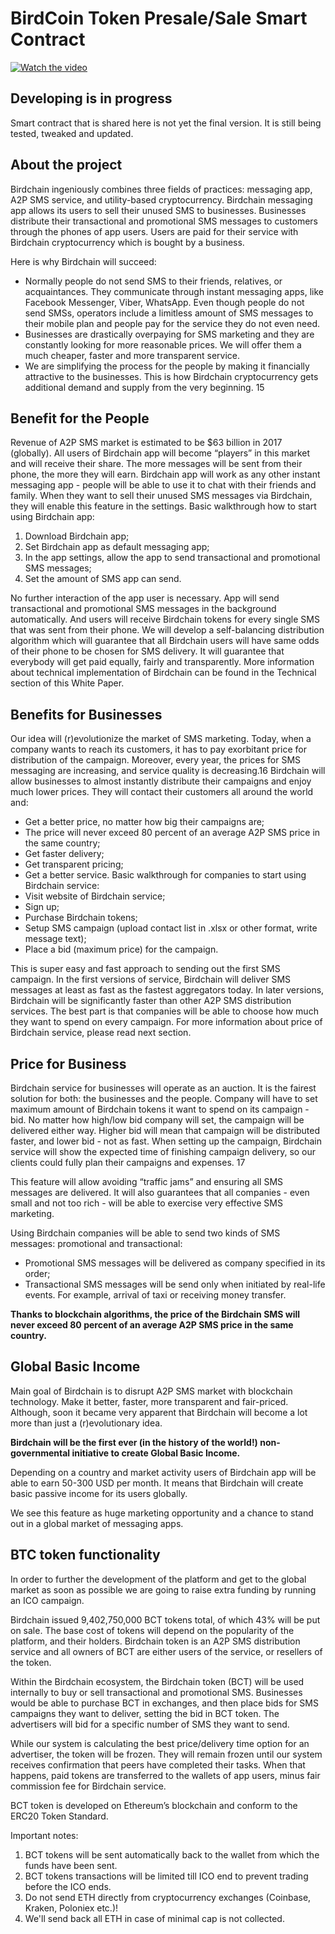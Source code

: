# BirdCoin Token Presale/Sale Smart Contract

[![Watch the video](https://www.github.com/Birdchain/birdchain/blob/master/video.png)](https://www.youtube.com/watch?v=Q90ECs3_Je0)

## Developing is in progress

Smart contract that is shared  here is not yet the final version. It is still being tested, tweaked and updated.

## About the project

Birdchain ingeniously combines three fields of practices: messaging app, A2P SMS service, and utility-based cryptocurrency.
Birdchain messaging app allows its users to sell their unused SMS to businesses. Businesses distribute their transactional and promotional SMS messages to customers through the phones of app users. Users are paid for their service with Birdchain cryptocurrency which is bought by a business.

Here is why Birdchain will succeed:

- Normally people do not send SMS to their friends, relatives, or acquaintances. They communicate through instant messaging apps, like Facebook Messenger, Viber, WhatsApp. Even though people do not send SMSs, operators include a limitless amount of SMS messages to their mobile plan and people pay for the service they do not even need.
- Businesses are drastically overpaying for SMS marketing and they are constantly looking for more reasonable prices. We will offer them a much cheaper, faster and more transparent service.
- We are simplifying the process for the people by making it financially attractive to the businesses. This is how Birdchain cryptocurrency gets additional demand and supply from the very beginning. 15 

## Benefit for the People

Revenue of A2P SMS market is estimated to be $63 billion in 2017 (globally). All users of Birdchain app will become “players” in this market and will receive their share. The more messages will be sent from their phone, the more they will earn. 
Birdchain app will work as any other instant messaging app - people will be able to use it to chat with their friends and family. When they want to sell their unused SMS messages via Birdchain, they will enable this feature in the settings.
Basic walkthrough how to start using Birdchain app:
1. Download Birdchain app;
2. Set Birdchain app as default messaging app;
3. In the app settings, allow the app to send transactional and promotional SMS messages;
4. Set the amount of SMS app can send.

No further interaction of the app user is necessary. App will send transactional and promotional SMS messages in the background automatically. And users will receive Birdchain tokens for every single SMS that was sent from their phone. 
We will develop a self-balancing distribution algorithm which will guarantee that all Birdchain users will have same odds of their phone to be chosen for SMS delivery. It will guarantee that everybody will get paid equally, fairly and transparently. More information about technical implementation of Birdchain can be found in the Technical section of this White Paper.

## Benefits for Businesses

Our idea will (r)evolutionize the market of SMS marketing. Today, when a company wants to reach its customers, it has to pay exorbitant price for distribution of the campaign. Moreover, every year, the prices for SMS messaging are increasing, and service quality is decreasing.16 
Birdchain will allow businesses to almost instantly distribute their campaigns and enjoy much lower prices. They will contact their customers all around the world and:
- Get a better price, no matter how big their campaigns are;
- The price will never exceed 80 percent of an average A2P SMS price in the same country;
- Get faster delivery;
- Get transparent pricing;
- Get a better service.
Basic walkthrough for companies to start using Birdchain service:
- Visit website of Birdchain service;
- Sign up;
- Purchase Birdchain tokens;
- Setup SMS campaign (upload contact list in .xlsx or other format, write message text);
- Place a bid (maximum price) for the campaign.

This is super easy and fast approach to sending out the first SMS campaign. In the first versions of service, Birdchain will deliver SMS messages at least as fast as the fastest aggregators today. In later versions, Birdchain will be significantly faster than other A2P SMS distribution services. 
The best part is that companies will be able to choose how much they want to spend on every campaign. For more information about price of Birdchain service, please read next section.

## Price for Business

Birdchain service for businesses will operate as an auction. It is the fairest solution for both: the businesses and the people. 
Company will have to set maximum amount of Birdchain tokens it want to spend on its campaign - bid. No matter how high/low bid company will set, the campaign will be delivered either way. Higher bid will mean that campaign will be distributed faster, and lower bid - not as fast. When setting up the campaign, Birdchain service will show the expected time of finishing campaign delivery, so our clients could fully plan their campaigns and expenses. 17

This feature will allow avoiding “traffic jams” and ensuring all SMS messages are delivered. It will also guarantees that all companies - even small and not too rich - will be able to exercise very effective SMS marketing.

Using Birdchain companies will be able to send two kinds of SMS messages: promotional and transactional:
- Promotional SMS messages will be delivered as company specified in its order;
- Transactional SMS messages will be send only when initiated by real-life events. For example, arrival of taxi or receiving money transfer. 

**Thanks to blockchain algorithms, the price of the Birdchain SMS will never exceed 80 percent of an average A2P SMS price in the same country.** 

## Global Basic Income

Main goal of Birdchain is to disrupt A2P SMS market with blockchain technology. Make it better, faster, more transparent and fair-priced. Although, soon it became very apparent that Birdchain will become a lot more than just a (r)evolutionary idea.

**Birdchain will be the first ever (in the history of the world!) non-governmental initiative to create Global Basic Income.**
 
Depending on a country and market activity users of Birdchain app will be able to earn 50-300 USD per month. It means that Birdchain will create basic passive income for its users globally. 

We see this feature as huge marketing opportunity and a chance to stand out in a global market of messaging apps.

## BTC token functionality

In order to further the development of the platform and get to the global market as soon as possible we are going to raise extra funding by running an ICO campaign.

Birdchain issued   9,402,750,000  BCT tokens total, of which 43% will be put on sale. 
The base cost of tokens will depend on the popularity of the platform, and their holders.
Birdchain token is an A2P SMS distribution service and all owners of BCT are either users of the service, or resellers of the token.

Within the Birdchain ecosystem, the Birdchain token (BCT) will be used internally to buy or sell transactional and promotional SMS.
Businesses would be able to purchase BCT in exchanges, and then place bids for SMS campaigns they want to deliver, setting the bid in BCT token. The advertisers will bid for a specific number of SMS they want to send.

While our system is calculating the best price/delivery time option for an advertiser, the token will be frozen. They will remain frozen until our system receives confirmation that peers have completed their tasks. When that happens, paid tokens are transferred to the wallets of app users, minus fair commission fee for Birdchain service.
 
 
BCT token is developed on Ethereum’s blockchain and conform to the ERC20 Token Standard.

Important notes:
1. BCT tokens will be sent automatically back to the wallet from which the funds have been sent.
2. BCT tokens transactions will be limited till ICO end to prevent trading before the ICO ends.
3. Do not send ETH directly from cryptocurrency exchanges (Coinbase, Kraken, Poloniex etc.)!
4. We'll send back all ETH in case of minimal cap is not collected.


